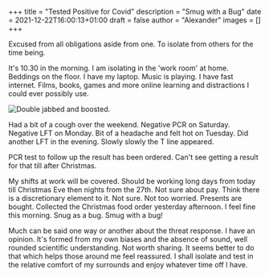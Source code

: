 +++
title = "Tested Positive for Covid"
description = "Smug with a Bug"
date = 2021-12-22T16:00:13+01:00
draft = false
author = "Alexander"
images = []
+++

Excused from all obligations aside from one. To isolate from others for the time being. 

It's 10.30 in the morning. I am isolating in the 'work room' at home. Beddings on the floor. I have my laptop. Music is playing. I have fast internet. Films, books, games and more online learning and distractions I could ever possibly use. 

![Double jabbed and boosted.](https://i.ibb.co/HHdTjLz/20211221-LFT.jpg 'Double jabbed and boosted.')

Had a bit of a cough over the weekend. Negative PCR on Saturday. Negative LFT on Monday. Bit of a headache and felt hot on Tuesday. Did another LFT in the evening. Slowly slowly the T line appeared. 

PCR test to follow up the result has been ordered. Can't see getting a result for that till after Christmas. 

My shifts at work will be covered. Should be working long days from today till Christmas Eve then nights from the 27th. Not sure about pay. Think there is a discretionary element to it. Not sure. Not too worried. Presents are bought. Collected the Christmas food order yesterday afternoon. I feel fine this morning. Snug as a bug. Smug with a bug!

Much can be said one way or another about the threat response. I have an opinion. It's formed from my own biases and the absence of sound, well rounded scientific understanding. Not worth sharing. It seems better to do that which helps those around me feel reassured. I shall isolate and test in the relative comfort of my surrounds and enjoy whatever time off I have. 